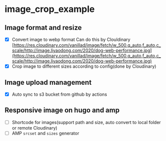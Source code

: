 # image_crop_example

## Image format and resize
- [x] Convert image to webp format
Can do this by Clouldinary
[https://res.cloudinary.com/vanillad/image/fetch/w_500,q_auto,f_auto,c_scale/http://image.liyaodong.com/2020/dog-web-performance.jpg](https://res.cloudinary.com/vanillad/image/fetch/w_500,q_auto,f_auto,c_scale/http://image.liyaodong.com/2020/dog-web-performance.jpg)
- [x] Crop image to different sizes according to config(done by Cloudinary)

## Image upload management
- [x] Auto sync to s3 bucket from github by actions

## Responsive image on hugo and amp
- [ ] Shortcode for images(support path and size, auto convert to local folder or remote Cloudinary)
- [ ] AMP `srcset` and `sizes` generator
